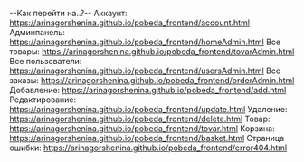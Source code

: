 --Как перейти на..?--
Аккаунт: https://arinagorshenina.github.io/pobeda_frontend/account.html 
Админпанель: https://arinagorshenina.github.io/pobeda_frontend/homeAdmin.html 
Все товары: https://arinagorshenina.github.io/pobeda_frontend/tovarAdmin.html 
Все пользователи: https://arinagorshenina.github.io/pobeda_frontend/usersAdmin.html 
Все заказы: https://arinagorshenina.github.io/pobeda_frontend/orderAdmin.html 
Добавление: https://arinagorshenina.github.io/pobeda_frontend/add.html 
Редактирование: https://arinagorshenina.github.io/pobeda_frontend/update.html 
Удаление: https://arinagorshenina.github.io/pobeda_frontend/delete.html 
Товар: https://arinagorshenina.github.io/pobeda_frontend/tovar.html 
Корзина: https://arinagorshenina.github.io/pobeda_frontend/basket.html 
Страница ошибки: https://arinagorshenina.github.io/pobeda_frontend/error404.html

